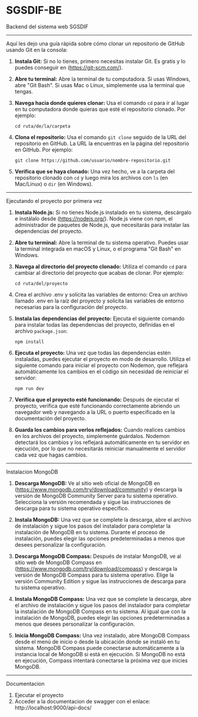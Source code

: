 # SGSDIF-BE
Backend del sistema web SGSDIF

---
Aquí les dejo una guía rápida sobre cómo clonar un repositorio de GitHub usando Git en la consola:

1. **Instala Git:**
   Si no lo tienes, primero necesitas instalar Git. Es gratis y lo puedes conseguir en (https://git-scm.com/).

2. **Abre tu terminal:**
   Abre la terminal de tu computadora. Si usas Windows, abre "Git Bash". Si usas Mac o Linux, simplemente usa la terminal que tengas.

3. **Navega hacia donde quieres clonar:**
   Usa el comando `cd` para ir al lugar en tu computadora donde quieras que esté el repositorio clonado. Por ejemplo:
   ```
   cd ruta/de/la/carpeta
   ```

4. **Clona el repositorio:**
   Usa el comando `git clone` seguido de la URL del repositorio en GitHub. La URL la encuentras en la página del repositorio en GitHub. Por ejemplo:
   ```
   git clone https://github.com/usuario/nombre-repositorio.git
   ```

5. **Verifica que se haya clonado:**
   Una vez hecho, ve a la carpeta del repositorio clonado con `cd` y luego mira los archivos con `ls` (en Mac/Linux) o `dir` (en Windows).

---

Ejecutando el proyecto por primera vez

1. **Instala Node.js:**
   Si no tienes Node.js instalado en tu sistema, descárgalo e instálalo desde (https://nodejs.org/). Node.js viene con npm, el administrador de paquetes de Node.js, que necesitarás para instalar las dependencias del proyecto.

2. **Abre tu terminal:**
   Abre la terminal de tu sistema operativo. Puedes usar la terminal integrada en macOS y Linux, o el programa "Git Bash" en Windows.

3. **Navega al directorio del proyecto clonado:**
   Utiliza el comando `cd` para cambiar al directorio del proyecto que acabas de clonar. Por ejemplo:
   ```
   cd ruta/del/proyecto
   ```

4. Crea el archivo .env y solicita las variables de entorno:
Crea un archivo llamado .env en la raíz del proyecto y solicita las variables de entorno necesarias para la configuración del proyecto. 

5. **Instala las dependencias del proyecto:**
   Ejecuta el siguiente comando para instalar todas las dependencias del proyecto, definidas en el archivo `package.json`:
   ```
   npm install
   ```

6. **Ejecuta el proyecto:**
   Una vez que todas las dependencias estén instaladas, puedes ejecutar el proyecto en modo de desarrollo. Utiliza el siguiente comando para iniciar el proyecto con Nodemon, que reflejará automáticamente los cambios en el código sin necesidad de reiniciar el servidor:
   ```
   npm run dev
   ```

7. **Verifica que el proyecto esté funcionando:**
   Después de ejecutar el proyecto, verifica que esté funcionando correctamente abriendo un navegador web y navegando a la URL o puerto especificado en la documentación del proyecto.

8. **Guarda los cambios para verlos reflejados:**
   Cuando realices cambios en los archivos del proyecto, simplemente guárdalos. Nodemon detectará los cambios y los reflejará automáticamente en tu servidor en ejecución, por lo que no necesitarás reiniciar manualmente el servidor cada vez que hagas cambios.

---

Instalacion MongoDB

1. **Descarga MongoDB:**
   Ve al sitio web oficial de MongoDB en (https://www.mongodb.com/try/download/community) y descarga la versión de MongoDB Community Server para tu sistema operativo. Selecciona la versión recomendada y sigue las instrucciones de descarga para tu sistema operativo específico.

2. **Instala MongoDB:**
   Una vez que se complete la descarga, abre el archivo de instalación y sigue los pasos del instalador para completar la instalación de MongoDB en tu sistema. Durante el proceso de instalación, puedes elegir las opciones predeterminadas a menos que desees personalizar la configuración.

3. **Descarga MongoDB Compass:**
   Después de instalar MongoDB, ve al sitio web de MongoDB Compass en (https://www.mongodb.com/try/download/compass) y descarga la versión de MongoDB Compass para tu sistema operativo. Elige la versión Community Edition y sigue las instrucciones de descarga para tu sistema operativo.

4. **Instala MongoDB Compass:**
   Una vez que se complete la descarga, abre el archivo de instalación y sigue los pasos del instalador para completar la instalación de MongoDB Compass en tu sistema. Al igual que con la instalación de MongoDB, puedes elegir las opciones predeterminadas a menos que desees personalizar la configuración.

5. **Inicia MongoDB Compass:**
   Una vez instalado, abre MongoDB Compass desde el menú de inicio o desde la ubicación donde se instaló en tu sistema. MongoDB Compass puede conectarse automáticamente a la instancia local de MongoDB si está en ejecución. Si MongoDB no está en ejecución, Compass intentará conectarse la próxima vez que inicies MongoDB.

---

Documentacion

1. Ejecutar el proyecto
2. Acceder a la documentacion de swagger con el enlace: http://localhost:9000/api-docs/